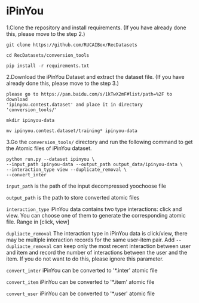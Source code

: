 # iPinYou

1.Clone the repository and install requirements. 
(If you have already done this, please move to the step 2.)

```
git clone https://github.com/RUCAIBox/RecDatasets

cd RecDatasets/conversion_tools

pip install -r requirements.txt
```

2.Download the iPinYou Dataset and extract the dataset file.
(If you have already done this, please move to the step 3.)

```
please go to https://pan.baidu.com/s/1kTwX2mF#list/path=%2F to download
'ipinyou.contest.dataset' and place it in directory 'conversion_tools/'

mkdir ipinyou-data

mv ipinyou.contest.dataset/training* ipinyou-data
```

3.Go the ``conversion_tools/`` directory 
and run the following command to get the Atomic files of iPinYou dataset.

```
python run.py --dataset ipinyou \ 
--input_path ipinyou-data --output_path output_data/ipinyou-data \
--interaction_type view --duplicate_removal \ 
--convert_inter
```

`input_path` is the path of the input decompressed yoochoose file

`output_path` is the path to store converted atomic files

`interaction_type` iPinYou data contains two type interactions: click and view.
You can choose one of them to generate the corresponding atomic file. Range in [click, view]
 
 `dupliacte_removal` The interaction type in iPinYou data is click/view, 
 there may be multiple interaction records for the same user-item pair. Add `--dupliacte_removal` can 
 keep only the most recent interaction between user and item and 
 record the number of interactions between the user and the item. 
 If you do not want to do this, please ignore this parameter.
 
`convert_inter` iPinYou can be converted to '*.inter' atomic file
 
`convert_item` iPinYou can be converted to '*.item' atomic file
  
`convert_user` iPinYou can be converted to '*.user' atomic file
